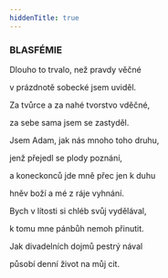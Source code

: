 ```yaml
---
hiddenTitle: true
---
```


### BLASFÉMIE

Dlouho to trvalo, než pravdy věčné 

v prázdnotě sobecké jsem uviděl. 

Za tvůrce a za nahé tvorstvo vděčné, 

za sebe sama jsem se zastyděl.

Jsem Adam, jak nás mnoho toho druhu, 

jenž přejedl se plody poznání, 

a koneckonců jde mně přec jen k duhu 

hněv boží a mé z ráje vyhnání.

Bych v lítosti si chléb svůj vydělával, 

k tomu mne pánbůh nemoh přinutit. 

Jak divadelních dojmů pestrý nával 

působí denní život na můj cit.
